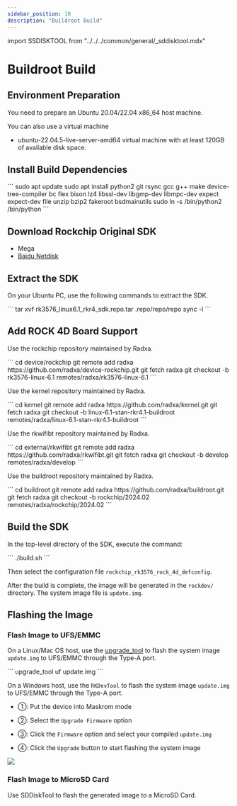 ```yaml
---
sidebar_position: 10
description: "Buildroot Build"
---
```


import SSDISKTOOL from "../../../common/general/\_sddisktool.mdx"

# Buildroot Build

## Environment Preparation

You need to prepare an Ubuntu 20.04/22.04 x86_64 host machine.

You can also use a virtual machine

- ubuntu-22.04.5-live-server-amd64 virtual machine with at least 120GB of available disk space.

## Install Build Dependencies

<NewCodeBlock tip="Host-Linux$" type="host">
```
sudo apt update
sudo apt install python2 git rsync gcc g++ make device-tree-compiler bc flex bison lz4 libssl-dev libgmp-dev libmpc-dev expect expect-dev file unzip bzip2 fakeroot bsdmainutils
sudo ln -s /bin/python2 /bin/python
```
</NewCodeBlock>

## Download Rockchip Original SDK

- Mega
- [Baidu Netdisk](https://pan.baidu.com/s/1G8xA7AsLqQMqrsurMKBGyA?pwd=u7ac)

## Extract the SDK

On your Ubuntu PC, use the following commands to extract the SDK.

<NewCodeBlock tip="Host-Linux$" type="host">
```
tar xvf rk3576_linux6.1_rkr4_sdk.repo.tar
.repo/repo/repo sync -l
```
</NewCodeBlock>

## Add ROCK 4D Board Support

Use the rockchip repository maintained by Radxa.

<NewCodeBlock tip="Host-Linux$" type="host">
```
cd device/rockchip
git remote add radxa https://github.com/radxa/device-rockchip.git
git fetch radxa
git checkout -b rk3576-linux-6.1 remotes/radxa/rk3576-linux-6.1
```
</NewCodeBlock>

Use the kernel repository maintained by Radxa.

<NewCodeBlock tip="Host-Linux$" type="host">
```
cd kernel
git remote add radxa https://github.com/radxa/kernel.git
git fetch radxa
git checkout -b linux-6.1-stan-rkr4.1-buildroot remotes/radxa/linux-6.1-stan-rkr4.1-buildroot
```
</NewCodeBlock>

Use the rkwifibt repository maintained by Radxa.

<NewCodeBlock tip="Host-Linux$" type="host">
```
cd external/rkwifibt
git remote add radxa https://github.com/radxa/rkwifibt.git
git fetch radxa
git checkout -b develop remotes/radxa/develop
```
</NewCodeBlock>

Use the buildroot repository maintained by Radxa.

<NewCodeBlock tip="Host-Linux$" type="host">
```
cd buildroot
git remote add radxa https://github.com/radxa/buildroot.git
git fetch radxa
git checkout -b rockchip/2024.02 remotes/radxa/rockchip/2024.02
```
</NewCodeBlock>

## Build the SDK

In the top-level directory of the SDK, execute the command:

<NewCodeBlock tip="Host-Linux$" type="host">
```
./build.sh
```
</NewCodeBlock>

Then select the configuration file `rockchip_rk3576_rock_4d_defconfig`.

After the build is complete, the image will be generated in the `rockdev/` directory. The system image file is `update.img`.

## Flashing the Image

### Flash Image to UFS/EMMC

On a Linux/Mac OS host, use the [upgrade_tool](https://dl.radxa.com/tools/linux/Linux_Upgrade_Tool_V2.1.zip) to flash the system image `update.img` to UFS/EMMC through the Type-A port.

<NewCodeBlock tip="Host-PC$" type="host">
```
upgrade_tool uf update.img
```
</NewCodeBlock>

On a Windows host, use the `RKDevTool` to flash the system image `update.img` to UFS/EMMC through the Type-A port.

- ①: Put the device into Maskrom mode

- ②: Select the `Upgrade Firmware` option

- ③: Click the `Firmware` option and select your compiled `update.img`

- ④: Click the `Upgrade` button to start flashing the system image

<div style={{textAlign: 'center'}}>
    <img src="/en/img/rock4/4d/other-os-burn-img.webp" style={{width: '100%', maxWidth: '1200px'}} />
</div>

### Flash Image to MicroSD Card

Use SDDiskTool to flash the generated image to a MicroSD Card.

<SSDISKTOOL />
